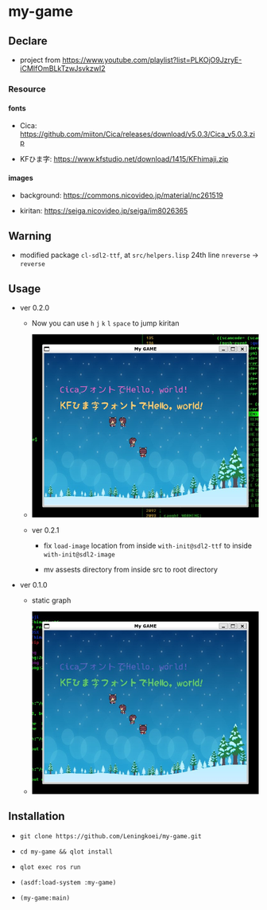 # my-game

## Declare

- project from https://www.youtube.com/playlist?list=PLKOjO9JzryE-iCMIfOmBLkTzwJsvkzwI2

### Resource

#### fonts

- Cica: https://github.com/miiton/Cica/releases/download/v5.0.3/Cica_v5.0.3.zip

- KFひま字: https://www.kfstudio.net/download/1415/KFhimaji.zip

#### images

- background: https://commons.nicovideo.jp/material/nc261519

- kiritan: https://seiga.nicovideo.jp/seiga/im8026365

## Warning

- modified package `cl-sdl2-ttf`, at `src/helpers.lisp` 24th line `nreverse` -> `reverse`

## Usage

- ver 0.2.0

  - Now you can use `h` `j` `k` `l` `space` to jump kiritan

  - <img src=".github/result-kai.jpg" />

  - ver 0.2.1

    - fix `load-image` location
      from inside `with-init@sdl2-ttf`
      to inside `with-init@sdl2-image`

    - mv assests directory from inside src to root directory

- ver 0.1.0

  - static graph

  - <img src=".github/result.jpg" />

## Installation

- `git clone https://github.com/Leningkoei/my-game.git`

- `cd my-game && qlot install`

- `qlot exec ros run`

- `(asdf:load-system :my-game)`

- `(my-game:main)`
